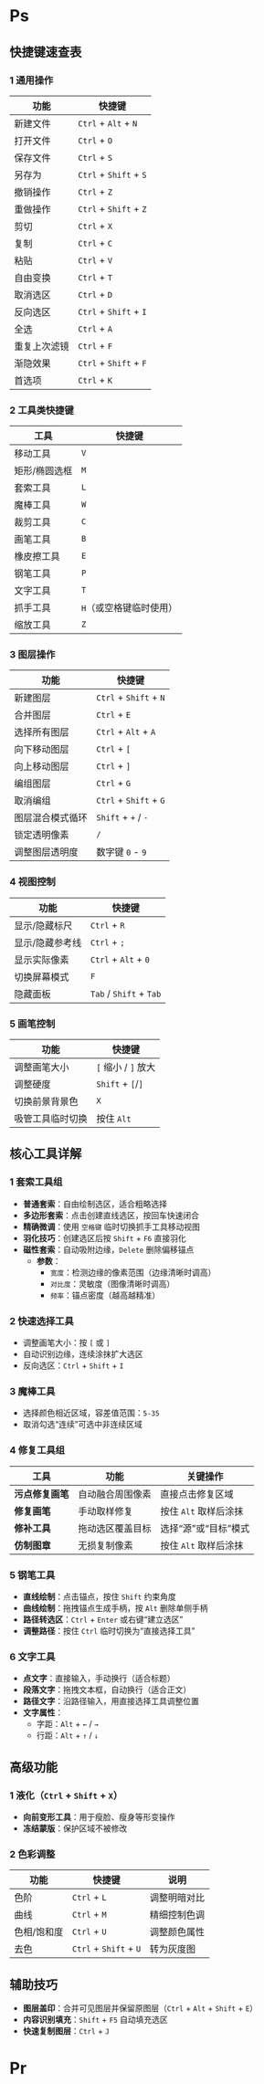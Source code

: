 # Ps

## 快捷键速查表

### 1 通用操作

| 功能     | 快捷键                 |
| -------- | ---------------------- |
| 新建文件 | `Ctrl` + `Alt` + `N`   |
| 打开文件 | `Ctrl` + `O`           |
| 保存文件 | `Ctrl` + `S`           |
| 另存为   | `Ctrl` + `Shift` + `S` |
| 撤销操作 | `Ctrl` + `Z`           |
| 重做操作 | `Ctrl` + `Shift` + `Z` |
| 剪切     | `Ctrl` + `X`           |
| 复制     | `Ctrl` + `C`           |
| 粘贴     | `Ctrl` + `V`           |
| 自由变换 | `Ctrl` + `T`           |
| 取消选区 | `Ctrl` + `D`           |
| 反向选区 | `Ctrl` + `Shift` + `I` |
| 全选     | `Ctrl` + `A`           |
| 重复上次滤镜 | `Ctrl` + `F`           |
| 渐隐效果     | `Ctrl` + `Shift` + `F` |
| 首选项       | `Ctrl` + `K`           |



### 2 工具类快捷键

| 工具          | 快捷键                  |
| ------------- | ----------------------- |
| 移动工具      | `V`                     |
| 矩形/椭圆选框 | `M`                     |
| 套索工具      | `L`                     |
| 魔棒工具      | `W`                     |
| 裁剪工具      | `C`                     |
| 画笔工具      | `B`                     |
| 橡皮擦工具    | `E`                     |
| 钢笔工具      | `P`                     |
| 文字工具      | `T`                     |
| 抓手工具      | `H`（或空格键临时使用） |
| 缩放工具      | `Z`                     |



### 3 图层操作

| 功能           | 快捷键                 |
| -------------- | ---------------------- |
| 新建图层       | `Ctrl` + `Shift` + `N` |
| 合并图层       | `Ctrl` + `E`           |
| 选择所有图层     | `Ctrl` + `Alt` + `A` |
| 向下移动图层   | `Ctrl` + `[`           |
| 向上移动图层   | `Ctrl` + `]`           |
| 编组图层       | `Ctrl` + `G`           |
| 取消编组       | `Ctrl` + `Shift` + `G` |
| 图层混合模式循环 | `Shift` + `+` / `-`  |
| 锁定透明像素     | `/`                  |
| 调整图层透明度 | 数字键 `0` - `9`       |



### 4 视图控制

| 功能            | 快捷键                  |
| --------------- | ----------------------- |
| 显示/隐藏标尺   | `Ctrl` + `R`            |
| 显示/隐藏参考线 | `Ctrl` + `;`            |
| 显示实际像素    | `Ctrl` + `Alt` + `0`    |
| 切换屏幕模式    | `F`                     |
| 隐藏面板        | `Tab` / `Shift` + `Tab` |



### 5 画笔控制

| 功能             | 快捷键              |
| ---------------- | ------------------- |
| 调整画笔大小     | `[` 缩小 / `]` 放大 |
| 调整硬度         | `Shift` + `[`/`]`   |
| 切换前景背景色   | `X`                 |
| 吸管工具临时切换 | 按住 `Alt`          |





## 核心工具详解

### 1 套索工具组

- **普通套索**：自由绘制选区，适合粗略选择
- **多边形套索**：点击创建直线选区，按回车快速闭合
- **精确微调**：使用 `空格键` 临时切换抓手工具移动视图
- **羽化技巧**：创建选区后按 `Shift` + `F6` 直接羽化
- **磁性套索**：自动吸附边缘，`Delete` 删除偏移锚点
  - **参数**：  
    - `宽度`：检测边缘的像素范围（边缘清晰时调高）
    - `对比度`：灵敏度（图像清晰时调高）
    - `频率`：锚点密度（越高越精准）



### 2 快速选择工具

- 调整画笔大小：按 `[` 或 `]`
- 自动识别边缘，连续涂抹扩大选区
- 反向选区：`Ctrl` + `Shift` + `I`



### 3 魔棒工具

- 选择颜色相近区域，容差值范围：`5-35`
- 取消勾选“连续”可选中非连续区域



### 4 修复工具组

| 工具             | 功能             | 关键操作              |
| ---------------- | ---------------- | --------------------- |
| **污点修复画笔** | 自动融合周围像素 | 直接点击修复区域      |
| **修复画笔**     | 手动取样修复     | 按住 `Alt` 取样后涂抹 |
| **修补工具**     | 拖动选区覆盖目标 | 选择“源”或“目标”模式  |
| **仿制图章**     | 无损复制像素     | 按住 `Alt` 取样后涂抹 |



### 5 钢笔工具

- **直线绘制**：点击锚点，按住 `Shift` 约束角度
- **曲线绘制**：拖拽锚点生成手柄，按 `Alt` 删除单侧手柄
- **路径转选区**：`Ctrl` + `Enter` 或右键“建立选区”
- **调整路径**：按住 `Ctrl` 临时切换为“直接选择工具”



### 6 文字工具

- **点文字**：直接输入，手动换行（适合标题）
- **段落文字**：拖拽文本框，自动换行（适合正文）
- **路径文字**：沿路径输入，用直接选择工具调整位置
- **文字属性**：
  - 字距：`Alt` + `←` / `→`  
  - 行距：`Alt` + `↑` / `↓`  



## 高级功能

### 1 液化（`Ctrl` + `Shift` + `X`）

- **向前变形工具**：用于瘦脸、瘦身等形变操作
- **冻结蒙版**：保护区域不被修改



### 2 色彩调整

| 功能        | 快捷键                 | 说明         |
| ----------- | ---------------------- | ------------ |
| 色阶        | `Ctrl` + `L`           | 调整明暗对比 |
| 曲线        | `Ctrl` + `M`           | 精细控制色调 |
| 色相/饱和度 | `Ctrl` + `U`           | 调整颜色属性 |
| 去色        | `Ctrl` + `Shift` + `U` | 转为灰度图   |



## 辅助技巧

- **图层盖印**：合并可见图层并保留原图层（`Ctrl` + `Alt` + `Shift` + `E`）
- **内容识别填充**：`Shift` + `F5` 自动填充选区
- **快速复制图层**：`Ctrl` + `J`







# Pr

